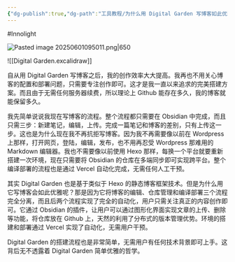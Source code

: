 ```yaml
---
{"dg-publish":true,"dg-path":"工具教程/为什么用 Digital Garden 写博客如此优雅？.md","permalink":"/工具教程/为什么用 Digital Garden 写博客如此优雅？/","created":"2025-06-17T11:12:20.000+08:00","updated":"2025-07-01T09:46:32.000+08:00"}
---
```


#Innolight

![Pasted image 20250601095011.png|650](/img/user/0.Asset/resource/Pasted%20image%2020250601095011.png)

![[Digital Garden.excalidraw]]

自从用 Digital Garden 写博客之后，我的创作效率大大提高。我再也不用关心博客的配置和部署问题，只需要专注创作即可。这才是我一直以来追求的完美搭建方案。而且由于无需任何服务器续费，所以理论上 Github 能存在多久，我的博客就能保留多久。

我先简单说说我现在写博客的流程。整个流程都只需要在 Obsidian 中完成，而且只需三步：新建笔记，编辑，上传。完成一篇笔记和博客的差别，只有上传这一步。这也是为什么现在我不再抗拒写博客。因为我不再需要像以前在 Wordpress 上那样，打开网页，登陆，编辑，发布，也不用再忍受 Wordpress 那难用的 Markdown 编辑器。我也不需要像以前使用 Hexo 那样，每换一个平台就要重新搭建一次环境，现在只需要将 Obsidian 的仓库在多端同步即可实现跨平台。整个编译部署的流程也是通过 Vercel 自动化完成，无需任何人工干预。

其实 Digital Garden 也是基于类似于 Hexo 的静态博客框架技术。但是为什么用它写博客会如此优雅呢？那是因为它将博客的编辑、仓库管理和编译部署三个流程完全分离，而且后两个流程实现了完全的自动化，用户只需关注真正的内容创作即可。它通过 Obsidian 的插件，让用户可以通过图形化界面实现文章的上传、删除等功能，将仓库放在 Github 上，天然的利用了分布式的版本管理优势。环境的搭建和部署通过 Vercel 实现了自动化，无需用户干预。

Digital Garden 的搭建流程也是非常简单，无需用户有任何技术背景即可上手。这背后无不透露着 Digital Garden 简单优雅的哲学。